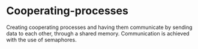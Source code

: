 # Cooperating-processes
Creating cooperating processes and having them communicate by sending data to each other, through a shared memory.
Communication is achieved with the use of semaphores.
